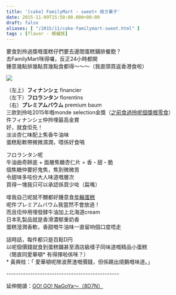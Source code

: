 ```yaml
---
title: '[cake] FamilyMart - sweet+ 焼き菓子'
date: 2015-11-09T15:50:00.000+08:00
draft: false
aliases: [ "/2015/11/cake-familymart-sweet.html" ]
tags : [flavor - 螞蟻族]
---
```


要食到拎過獎嘅蛋糕仔們要去邊間蛋糕鋪排餐飽？  
去FamilyMart咪得囉，反正24小時都開  
鍾意幾點排幾點買幾點食都得～～～（我直頭買返香港食啦）  

[![](https://c1.staticflickr.com/9/8586/28051155293_4e5869b4c5_z.jpg)](https://c1.staticflickr.com/9/8586/28051155293_4e5869b4c5_z.jpg)

（左上）**フィナンシェ** financier  
（左下）**フロランタン** florentins  
（右）**プレミアムバウム** premium baum  
三款到拎咗2015年嘅monde selection金獎（[之前食過拎呢個獎嘅零食](http://www.hidie.net/2014/12/fritolay-mike-popcorn.html)）  
件フィナンシェ仲拎埋最高金賞  
好，就食佢先！  
淡淡杏仁味配上焦香牛油味  
蛋糕鬆軟帶微微濕潤，喂係好食喎  
  
フロランタン呢  
牛油曲奇餅底 + 面層焦糖杏仁片 = 香・甜・脆  
個焦糖仲要好鬼焦，焦到微微苦  
令甜味多咗份大人味道嘅層次  
買得一塊我只可以承認係買少咗（扁嘴）  
  
嗱我自己呢就不嬲都好鍾意食[年輪蛋糕](http://www.hidie.net/2013/10/cake-juchheim.html)  
呢件プレミアムバウム我當然不會放過！  
而且佢仲用埋發酵牛油加上北海道cream  
日本乳製品就是香滑濃郁重奶香  
蛋糕溼潤香軟，香甜嘅牛油味一直留响個口度唔走  
  
話時話，每件都只是百鬆D円  
以呢個價錢就食到蛋糕鋪甚至酒店級樣子同味道嘅精品小蛋糕  
（簡直同愛華頓\* 有得揮啦係咪？）  
\* 黃興桂：「 愛華頓呢隊波蔗渣嘅價錢，但係踢出燒鵝嘅味道。」   
  
\-----------------------------------------------  
  
延伸閱讀：[GO! GO! NaGoYa～（8D7N）](http://www.hidie.net/2015/11/go-go-nagoya8d7n.html)